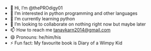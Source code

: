 - 👋 Hi, I’m @thePROdigy01
- 👀 I’m interested in python programming and other languages
- 🌱 I’m currently learning python
- 💞️ I’m looking to collaborate on nothing right now but maybe later
- 📫 How to reach me tanaykarn2014@gmail.com
- 😄 Pronouns: he/him/his
- ⚡ Fun fact: My favourite book is Diary of a Wimpy Kid

<!---
thePROdigy01/thePROdigy01 is a ✨ special ✨ repository because its `README.md` (this file) appears on your GitHub profile.
You can click the Preview link to take a look at your changes.
--->

